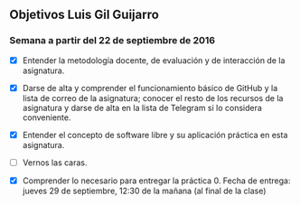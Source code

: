 ## Objetivos Luis Gil Guijarro

### Semana a partir del 22 de septiembre de 2016
 - [x] Entender la metodología docente, de evaluación y de interacción de la asignatura.

- [x] Darse de alta y comprender el funcionamiento básico de GitHub y la lista de correo de la asignatura; conocer el resto de los recursos de la asignatura y darse de alta en la lista de Telegram si lo considera conveniente.
 
- [x] Entender el concepto de software libre y su aplicación práctica en esta asignatura.

- [ ] Vernos las caras.

- [x] Comprender lo necesario para entregar la práctica 0. Fecha de entrega: jueves 29 de septiembre, 12:30 de la mañana (al final de la clase)
